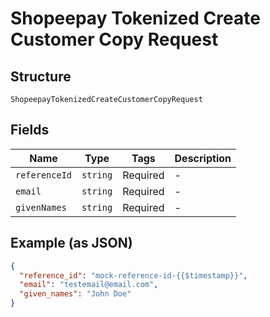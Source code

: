 
# Shopeepay Tokenized Create Customer Copy Request

## Structure

`ShopeepayTokenizedCreateCustomerCopyRequest`

## Fields

| Name | Type | Tags | Description |
|  --- | --- | --- | --- |
| `referenceId` | `string` | Required | - |
| `email` | `string` | Required | - |
| `givenNames` | `string` | Required | - |

## Example (as JSON)

```json
{
  "reference_id": "mock-reference-id-{{$timestamp}}",
  "email": "testemail@email.com",
  "given_names": "John Doe"
}
```

